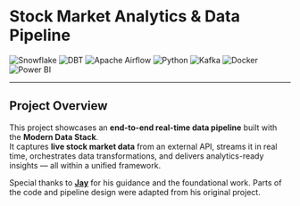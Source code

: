 # Stock Market Analytics & Data Pipeline

![Snowflake](https://img.shields.io/badge/Snowflake-29B5E8?logo=snowflake&logoColor=white)
![DBT](https://img.shields.io/badge/dbt-FF694B?logo=dbt&logoColor=white)
![Apache Airflow](https://img.shields.io/badge/Apache%20Airflow-017CEE?logo=apacheairflow&logoColor=white)
![Python](https://img.shields.io/badge/Python-3776AB?logo=python&logoColor=white)
![Kafka](https://img.shields.io/badge/Apache%20Kafka-231F20?logo=apachekafka&logoColor=white)
![Docker](https://img.shields.io/badge/Docker-2496ED?logo=docker&logoColor=white)
![Power BI](https://img.shields.io/badge/Power%20BI-F2C811?logo=powerbi&logoColor=black)

---

## Project Overview  
This project showcases an **end-to-end real-time data pipeline** built with the **Modern Data Stack**.  
It captures **live stock market data** from an external API, streams it in real time, orchestrates data transformations, and delivers analytics-ready insights — all within a unified framework.  

Special thanks to **[Jay](https://github.com/Jay61616/real-time-stocks-mds/tree/main)** for his guidance and the foundational work. Parts of the code and pipeline design were adapted from his original project.  

